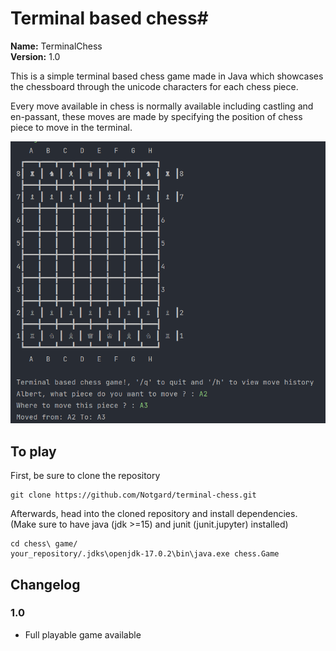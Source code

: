 # Terminal based chess#

**Name:** TerminalChess  
**Version:** 1.0

This is a simple terminal based chess game made in Java which showcases the chessboard through the unicode characters for each chess piece.

Every move available in chess is normally available including castling and en-passant, these moves are made by specifying the position of chess piece to move in the terminal.

![Main_Game](https://github.com/Notgard/terminal-chess/blob/master/screenshot.png)

## To play ##

First, be sure to clone the repository
```
git clone https://github.com/Notgard/terminal-chess.git
```

Afterwards, head into the cloned repository and install dependencies.
(Make sure to have java (jdk >=15) and junit (junit.jupyter) installed)
```
cd chess\ game/
your_repository/.jdks\openjdk-17.0.2\bin\java.exe chess.Game
```
## Changelog ##

### 1.0 ###
* Full playable game available
